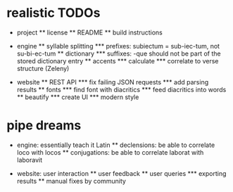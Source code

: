 realistic TODOs
====

* project
** license
** README
** build instructions

* engine
** syllable splitting
*** prefixes: subiectum = sub-iec-tum, not su-bi-ec-tum
** dictionary
*** suffixes: -que should not be part of the stored dictionary entry
** accents
*** calculate
*** correlate to verse structure (Zeleny)

* website
** REST API
*** fix failing JSON requests
*** add parsing results
** fonts
*** find font with diacritics
*** feed diacritics into words
** beautify
*** create UI
*** modern style

pipe dreams
====

* engine: essentially teach it Latin
** declensions: be able to correlate loco with locos
** conjugations: be able to correlate laborat with laboravit

* website: user interaction
** user feedback
** user queries
*** exporting results
** manual fixes by community
